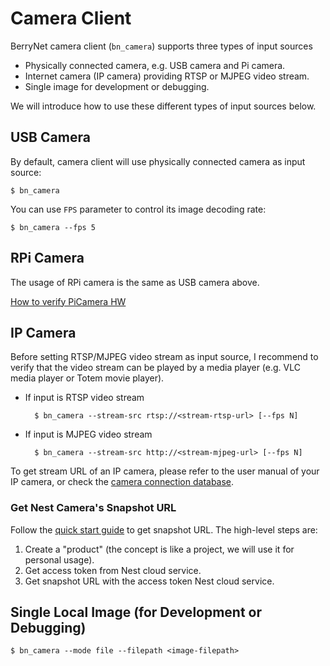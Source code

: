 # Camera Client

BerryNet camera client (`bn_camera`) supports three types of input sources

* Physically connected camera, e.g. USB camera and Pi camera.
* Internet camera (IP camera) providing RTSP or MJPEG video stream.
* Single image for development or debugging.

We will introduce how to use these different types of input sources below.

## USB Camera

By default, camera client will use physically connected camera as input source:

```
$ bn_camera
```

You can use `FPS` parameter to control its image decoding rate:

```
$ bn_camera --fps 5
```

## RPi Camera

The usage of RPi camera is the same as USB camera above.

[How to verify PiCamera HW](https://projects.raspberrypi.org/en/projects/getting-started-with-picamera/5)

## IP Camera

Before setting RTSP/MJPEG video stream as input source, I recommend to verify that the video stream can be played by a media player (e.g. VLC media player or Totem movie player).

* If input is RTSP video stream

        $ bn_camera --stream-src rtsp://<stream-rtsp-url> [--fps N]

* If input is MJPEG video stream

        $ bn_camera --stream-src http://<stream-mjpeg-url> [--fps N]

To get stream URL of an IP camera, please refer to the user manual of your IP camera, or check the [camera connection database](https://www.ispyconnect.com/sources.aspx).

### Get Nest Camera's Snapshot URL

Follow the [quick start guide](https://codelabs.developers.google.com/codelabs/wwn-api-quickstart/#0) to get snapshot URL. The high-level steps are:

1. Create a "product" (the concept is like a project, we will use it for personal usage).
1. Get access token from Nest cloud service.
1. Get snapshot URL with the access token Nest cloud service.

## Single Local Image (for Development or Debugging)

```
$ bn_camera --mode file --filepath <image-filepath>
```
